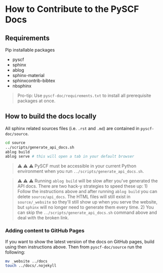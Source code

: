 # How to Contribute to the PySCF Docs

## Requirements

Pip installable packages

- pyscf
- sphinx
- ablog
- sphinx-material
- sphinxcontrib-bibtex
- nbsphinx

> Pro-tip: Use `pyscf-doc/requirements.txt` to install all prerequisite packages at once.

## How to build the docs locally
All sphinx related sources files (i.e. `.rst` and `.md`) are contained in `pyscf-doc/source`.

```bash
cd source
../scripts/generate_api_docs.sh
ablog build
ablog serve # this will open a tab in your default browser
```

> :warning: :warning: :warning: PySCF must be accessible in your current Python environment when you run `../scripts/generate_api_docs.sh`.

> :warning: :warning: :warning: Running `ablog build` will be slow after you've generated the API docs. There are two hack-y strategies to speed these up: 1) Follow the instructions above and after running `ablog build` you can delete `source/api_docs`. The HTML files will still exist in `source/_website` so they'll still show up when you serve the website, but `sphinx` will no longer need to generate them every time. 2) You can skip the `../scripts/generate_api_docs.sh` command above and deal with the broken link.

<!-- ## How to push changes

> :warning: :warning: :warning: Run the following before `git add`-ing any files. This is a temporary workaround until the upstream branch of `pyscf-doc` switches to using the `source/conf.py` and `source/index.rst` the are correctly setup for the `sphinx-material` theme.


```bash
cd source
../scripts/material_style_patch.sh revert
``` -->

### Adding content to GitHub Pages

If you want to show the latest version of the docs on GitHub pages, build using then instructions above. Then from `pyscf-doc/source` run the following:

```bash
mv _website ../docs
touch ../docs/.nojekyll
```

<!-- ## Adding Blog Posts

Create a new `.md` file in `pyscf-doc/source/posts` and add the following header (modified for your post):

```
---
blogpost: true
date: February 1, 2021
author: James Smith
location: World
category: Tutorial
tags: HF, DFT, MCSCF
language: English
---
```

If you want to write a post in `.rst` that's fine too! Just use the following in your header:

```
:blogpost: true
:date: Oct 10, 2020
:author: Nabil Freij
:location: World
:category: Manual
:language: English
``` -->